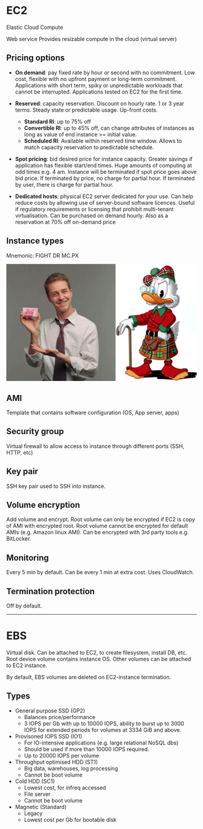 # EC2
Elastic Cloud Compute

Web service
Provides resizable compute in the cloud (virtual server)

## Pricing options

* **On demand**: pay fixed rate by hour or second with no commitment. Low cost, flexible with no upfront payment or long-term commitment. Applications with short term, spiky or unpredictable workloads that cannot be interrupted. Applications tested on EC2 for the first time.

* **Reserved**: capacity reservation. Discount on hourly rate. 1 or 3 year terms. Steady state or predictable usage. Up-front costs.

  - **Standard RI**: up to 75% off
  - **Convertible RI**: up to 45% off, can change attributes of instances as long as value of end instance >= initial value.
  - **Scheduled RI**: Available within reserved time window. Allows to match capacity reservation to predictable schedule.

* **Spot pricing**: bid desired price for instance capacity. Greater savings if application has flexible start/end times. Huge amounts of computing at odd times e.g. 4 am. Instance will be terminated if spot price goes above bid price. If terminated by price, no charge for partial hour. If terminated by user, there is charge for partial hour.

* **Dedicated hosts**: physical EC2 server dedicated for your use. Can help reduce costs by allowing use of server-bound software licences. Useful if regulatory requirements or licensing that prohibit multi-tenant virtualisation. Can be purchased on demand hourly. Also as a reservation at 70% off on-demand price

## Instance types

Mnemonic: FIGHT DR MC.PX

![](assets/EC2-a51a45f7.png)

## AMI

Template that contains software configuration (OS, App server, apps)

## Security group

Virtual firewall to allow access to instance through different ports (SSH, HTTP, etc)

## Key pair

SSH key pair used to SSH into instance.

## Volume encryption

Add volume and encrypt.
Root volume can only be encrypted if EC2 is copy of AMI with encrypted root.
Root volume cannot be encrypted for default AMIs (e.g. Amazon linux AMI).
Can be encrypted with 3rd party tools e.g. BitLocker.

## Monitoring

Every 5 min by default. Can be every 1 min at extra cost.
Uses CloudWatch.

## Termination protection
Off by default.

--------------------------------------------

# EBS

Virtual disk.
Can be attached to EC2, to create filesystem, install DB, etc.
Root device volume contains instance OS. Other volumes can be attached to EC2 instance.

By default, EBS volumes are deleted on EC2-instance termination.

## Types
* General purpose SSD (GP2)
  - Balances price/performance
  - 3 IOPS per Gb with up to 10000 IOPS, ability to burst up to 3000 IOPS for extended periods for volumes at 3334 GiB and above.
* Provisoned IOPS SSD (IO1)
  - For IO-intensive applications (e.g. large relational NoSQL dbs)
  - Should be used if more than 10000 IOPS required.
  - Up to 20000 IOPS per volume
* Throughput optimised HDD (ST1)
  - Big data, warehouses, log processing
  - Cannot be boot volume
* Cold HDD (SC1)
  - Lowest cost, for infreq accessed
  - File server
  - Cannot be boot volume
* Magnetic (Standard)
  - Legacy
  - Lowest cost per Gb for bootable disk
